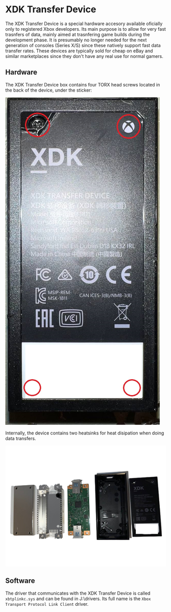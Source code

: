 # XDK Transfer Device

The XDK Transfer Device is a special hardware accesory available oficially only to registered Xbox developers. Its main purpose is to allow for very fast trasnfers of data, mainly aimed at trasnfering game builds during the development phase. It is presumably no longer needed for the next generation of consoles (Series X/S) since these natively support fast data transfer rates. These devices are typically sold for cheap on eBay and similar marketplaces since they don't have any real use for normal gamers.

## Hardware

The XDK Transfer Device box contains four TORX head screws located in the back of the device, under the sticker:

![Screw location](./xdk_transfer/XDKTransfer.jpg)

Internally, the device contains two heatsinks for heat disipation when doing data transfers.

![Teardown of the device](./xdk_transfer/xdk_transfer_teardown.png)



## Software

The driver that communicates with the XDK Transfer Device is called `xbtplinkc.sys` and can be found in J:\drivers. Its full name is the `Xbox Transport Protocol Link Client` driver.
